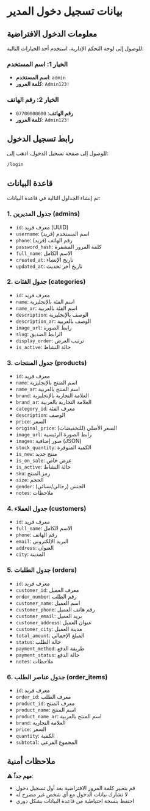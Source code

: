 # بيانات تسجيل دخول المدير

## معلومات الدخول الافتراضية

للوصول إلى لوحة التحكم الإدارية، استخدم أحد الخيارات التالية:

### الخيار 1: اسم المستخدم
- **اسم المستخدم**: `admin`
- **كلمة المرور**: `Admin123!`

### الخيار 2: رقم الهاتف
- **رقم الهاتف**: `07700000000`
- **كلمة المرور**: `Admin123!`

## رابط تسجيل الدخول

للوصول إلى صفحة تسجيل الدخول، اذهب إلى:
```
/login
```

## قاعدة البيانات

تم إنشاء الجداول التالية في قاعدة البيانات:

### 1. جدول المديرين (admins)
- `id`: معرف فريد (UUID)
- `username`: اسم المستخدم (فريد)
- `phone`: رقم الهاتف (فريد)
- `password_hash`: كلمة المرور المشفرة
- `full_name`: الاسم الكامل
- `created_at`: تاريخ الإنشاء
- `updated_at`: تاريخ آخر تحديث

### 2. جدول الفئات (categories)
- `id`: معرف فريد
- `name`: اسم الفئة بالإنجليزية
- `name_ar`: اسم الفئة بالعربية
- `description`: الوصف بالإنجليزية
- `description_ar`: الوصف بالعربية
- `image_url`: رابط الصورة
- `slug`: الرابط الصديق
- `display_order`: ترتيب العرض
- `is_active`: حالة النشاط

### 3. جدول المنتجات (products)
- `id`: معرف فريد
- `name`: اسم المنتج بالإنجليزية
- `name_ar`: اسم المنتج بالعربية
- `brand`: العلامة التجارية بالإنجليزية
- `brand_ar`: العلامة التجارية بالعربية
- `category_id`: معرف الفئة
- `description`: الوصف
- `price`: السعر
- `original_price`: السعر الأصلي (للتخفيضات)
- `image_url`: رابط الصورة الرئيسية
- `images`: صور إضافية (JSON)
- `stock_quantity`: الكمية المتوفرة
- `is_new`: منتج جديد
- `is_on_sale`: عرض خاص
- `is_active`: حالة النشاط
- `sku`: رمز المنتج
- `size`: الحجم
- `gender`: الجنس (رجالي/نسائي)
- `notes`: ملاحظات

### 4. جدول العملاء (customers)
- `id`: معرف فريد
- `full_name`: الاسم الكامل
- `phone`: رقم الهاتف
- `email`: البريد الإلكتروني
- `address`: العنوان
- `city`: المدينة

### 5. جدول الطلبات (orders)
- `id`: معرف فريد
- `customer_id`: معرف العميل
- `order_number`: رقم الطلب
- `customer_name`: اسم العميل
- `customer_phone`: رقم هاتف العميل
- `customer_email`: بريد العميل
- `customer_address`: عنوان العميل
- `customer_city`: مدينة العميل
- `total_amount`: المبلغ الإجمالي
- `status`: حالة الطلب
- `payment_method`: طريقة الدفع
- `payment_status`: حالة الدفع
- `notes`: ملاحظات

### 6. جدول عناصر الطلب (order_items)
- `id`: معرف فريد
- `order_id`: معرف الطلب
- `product_id`: معرف المنتج
- `product_name`: اسم المنتج
- `product_name_ar`: اسم المنتج بالعربية
- `brand`: العلامة التجارية
- `price`: السعر
- `quantity`: الكمية
- `subtotal`: المجموع الفرعي

## ملاحظات أمنية

⚠️ **مهم جداً**: 
- قم بتغيير كلمة المرور الافتراضية بعد أول تسجيل دخول
- لا تشارك بيانات الدخول مع أي شخص غير مصرح له
- احتفظ بنسخة احتياطية من قاعدة البيانات بشكل دوري
